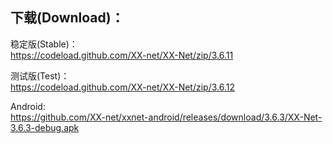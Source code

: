 
## 下载(Download)：
稳定版(Stable)：  
https://codeload.github.com/XX-net/XX-Net/zip/3.6.11


测试版(Test)：  
https://codeload.github.com/XX-net/XX-Net/zip/3.6.12


Android:  
https://github.com/XX-net/xxnet-android/releases/download/3.6.3/XX-Net-3.6.3-debug.apk
